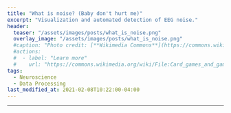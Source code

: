 ```yaml
---
title: "What is noise? (Baby don't hurt me)"
excerpt: "Visualization and automated detection of EEG noise."
header:
  teaser: "/assets/images/posts/what_is_noise.png"
  overlay_image: "/assets/images/posts/what_is_noise.png"
  #caption: "Photo credit: [**Wikimedia Commons**](https://commons.wikimedia.org/wiki/)"
  #actions:
  #  - label: "Learn more"
  #    url: "https://commons.wikimedia.org/wiki/File:Card_games_and_game_tokens_01.jpg"
tags:
  - Neuroscience
  - Data Processing
last_modified_at: 2021-02-08T10:22:00-04:00
---
```


___

<style>
iframe{height:11600px !important;}
</style>

<script src="https://gist.github.com/DiGyt/1863d819fa7b40b6e7157a05ec18201c.js"></script>
